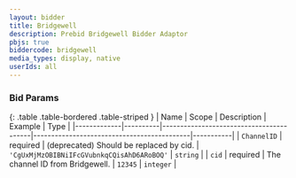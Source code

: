```yaml
---
layout: bidder
title: Bridgewell
description: Prebid Bridgewell Bidder Adaptor
pbjs: true
biddercode: bridgewell
media_types: display, native
userIds: all
---
```


### Bid Params

{: .table .table-bordered .table-striped }
| Name        | Scope    | Description                             | Example                                    | Type      |
|-------------|----------|-----------------------------------------|--------------------------------------------|-----------|
| `ChannelID` | required | (deprecated) Should be replaced by cid. | `'CgUxMjMzOBIBNiIFcGVubnkqCQisAhD6ARoBOQ'` | `string`  |
| `cid`       | required | The channel ID from Bridgewell.         | `12345`                                    | `integer` |
